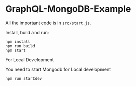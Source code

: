 # GraphQL-MongoDB-Example

All the important code is in `src/start.js`.

Install, build and run:

```
npm install
npm run build
npm start
```

For Local Development 

You need to start Mongodb for Local development 

```
npm run startdev
```
